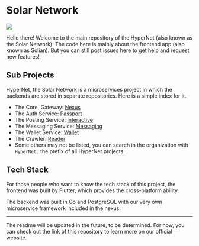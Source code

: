 # Solar Network

![](https://solsynth.dev/_next/static/media/alpha.e779a584.webp)

Hello there! Welcome to the main repository of the HyperNet (also known as the Solar Network). The code here is mainly about the frontend app (also known as Solian). But you can still post issues here to get help and request new features!

## Sub Projects

HyperNet, the Solar Network is a microservices project in which the backends are stored in separate repositories. Here is a simple index for it.

- The Core, Gateway: [Nexus](https://github.com/Solsynth/HyperNet.Nexus)
- The Auth Service: [Passport](https://github.com/Solsynth/HyperNet.Passport)
- The Posting Service: [Interactive](https://github.com/Solsynth/HyperNet.Interactive)
- The Messaging Service: [Messaging](https://github.com/Solsynth/HyperNet.Messaging)
- The Wallet Service: [Wallet](https://github.com/Solsynth/HyperNet.Wallet)
- The Crawler: [Reader](https://github.com/Solsynth/HyperNet.Reader)
- Some others may not be listed, you can search in the organization with `HyperNet.` the prefix of all HyperNet projects.

## Tech Stack

For those people who want to know the tech stack of this project, the frontend was built by Flutter, which provides the cross-platform ability.

The backend was built in Go and PostgreSQL with our very own microservice framework included in the nexus.

-----

The readme will be updated in the future, to be determined. For now, you can check out the link of this repository to learn more on our official website.